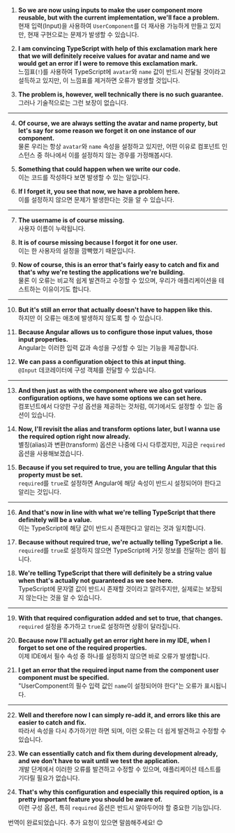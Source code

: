 1. **So we are now using inputs to make the user component more reusable, but with the current implementation, we'll face a problem.**  
   현재 입력(Input)을 사용하여 `UserComponent`를 더 재사용 가능하게 만들고 있지만, 현재 구현으로는 문제가 발생할 수 있습니다.

2. **I am convincing TypeScript with help of this exclamation mark here that we will definitely receive values for avatar and name and we would get an error if I were to remove this exclamation mark.**  
   느낌표(`!`)를 사용하여 TypeScript에 `avatar`와 `name` 값이 반드시 전달될 것이라고 설득하고 있지만, 이 느낌표를 제거하면 오류가 발생할 것입니다.

3. **The problem is, however, well technically there is no such guarantee.**  
   그러나 기술적으로는 그런 보장이 없습니다.

---

4. **Of course, we are always setting the avatar and name property, but let's say for some reason we forget it on one instance of our component.**  
   물론 우리는 항상 `avatar`와 `name` 속성을 설정하고 있지만, 어떤 이유로 컴포넌트 인스턴스 중 하나에서 이를 설정하지 않는 경우를 가정해봅시다.

5. **Something that could happen when we write our code.**  
   이는 코드를 작성하다 보면 발생할 수 있는 일입니다.

6. **If I forget it, you see that now, we have a problem here.**  
   이를 설정하지 않으면 문제가 발생한다는 것을 알 수 있습니다.

---

7. **The username is of course missing.**  
   사용자 이름이 누락됩니다.

8. **It is of course missing because I forgot it for one user.**  
   이는 한 사용자의 설정을 깜빡했기 때문입니다.

9. **Now of course, this is an error that's fairly easy to catch and fix and that's why we're testing the applications we're building.**  
   물론 이 오류는 비교적 쉽게 발견하고 수정할 수 있으며, 우리가 애플리케이션을 테스트하는 이유이기도 합니다.

---

10. **But it's still an error that actually doesn't have to happen like this.**  
    하지만 이 오류는 애초에 발생하지 않도록 할 수 있습니다.

11. **Because Angular allows us to configure those input values, those input properties.**  
    Angular는 이러한 입력 값과 속성을 구성할 수 있는 기능을 제공합니다.

12. **We can pass a configuration object to this at input thing.**  
    `@Input` 데코레이터에 구성 객체를 전달할 수 있습니다.

---

13. **And then just as with the component where we also got various configuration options, we have some options we can set here.**  
    컴포넌트에서 다양한 구성 옵션을 제공하는 것처럼, 여기에서도 설정할 수 있는 옵션이 있습니다.

14. **Now, I'll revisit the alias and transform options later, but I wanna use the required option right now already.**  
    별칭(alias)과 변환(transform) 옵션은 나중에 다시 다루겠지만, 지금은 `required` 옵션을 사용해보겠습니다.

15. **Because if you set required to true, you are telling Angular that this property must be set.**  
    `required`를 `true`로 설정하면 Angular에 해당 속성이 반드시 설정되어야 한다고 알리는 것입니다.

---

16. **And that's now in line with what we're telling TypeScript that there definitely will be a value.**  
    이는 TypeScript에 해당 값이 반드시 존재한다고 알리는 것과 일치합니다.

17. **Because without required true, we're actually telling TypeScript a lie.**  
    `required`를 `true`로 설정하지 않으면 TypeScript에 거짓 정보를 전달하는 셈이 됩니다.

18. **We're telling TypeScript that there will definitely be a string value when that's actually not guaranteed as we see here.**  
    TypeScript에 문자열 값이 반드시 존재할 것이라고 알려주지만, 실제로는 보장되지 않는다는 것을 알 수 있습니다.

---

19. **With that required configuration added and set to true, that changes.**  
    `required` 설정을 추가하고 `true`로 설정하면 상황이 달라집니다.

20. **Because now I'll actually get an error right here in my IDE, when I forget to set one of the required properties.**  
    이제 IDE에서 필수 속성 중 하나를 설정하지 않으면 바로 오류가 발생합니다.

21. **I get an error that the required input name from the component user component must be specified.**  
    "UserComponent의 필수 입력 값인 `name`이 설정되어야 한다"는 오류가 표시됩니다.

---

22. **Well and therefore now I can simply re-add it, and errors like this are easier to catch and fix.**  
    따라서 속성을 다시 추가하기만 하면 되며, 이런 오류는 더 쉽게 발견하고 수정할 수 있습니다.

23. **We can essentially catch and fix them during development already, and we don't have to wait until we test the application.**  
    개발 단계에서 이러한 오류를 발견하고 수정할 수 있으며, 애플리케이션 테스트를 기다릴 필요가 없습니다.

24. **That's why this configuration and especially this required option, is a pretty important feature you should be aware of.**  
    이런 구성 옵션, 특히 `required` 옵션은 반드시 알아두어야 할 중요한 기능입니다.

번역이 완료되었습니다. 추가 요청이 있으면 말씀해주세요! 😊
